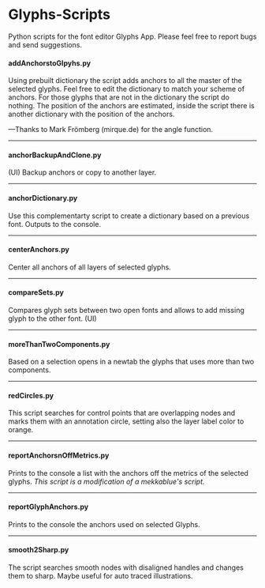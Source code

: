 Glyphs-Scripts
==============
Python scripts for the font editor Glyphs App.
Please feel free to report bugs and send suggestions.

#### addAnchorstoGlpyhs.py
Using prebuilt dictionary the script adds anchors to all the master of the selected glyphs.
Feel free to edit the dictionary to match your scheme of anchors.
For those glyphs that are not in the dictionary the script do nothing.
The position of the anchors are estimated, inside the script there is another dictionary with the position of the anchors.

—Thanks to Mark Frömberg (mirque.de) for the angle function.

---

#### anchorBackupAndClone.py
(UI) Backup anchors or copy to another layer.

---

#### anchorDictionary.py
Use this complementarty script to create a dictionary based on a previous font.
Outputs to the console.

---

#### centerAnchors.py
Center all anchors of all layers of selected glyphs.

---

#### compareSets.py
Compares glyph sets between two open fonts and allows to add missing glyph to the other font. (UI)

<!-- ![](readme_imgs/screen-comparesets.jpg)-->

---

#### moreThanTwoComponents.py

Based on a selection opens in a newtab the glyphs that uses more than two components. 

---

#### redCircles.py

This script searches for control points that are overlapping nodes and marks them with an annotation circle, setting also the layer label color to orange.

---

#### reportAnchorsnOffMetrics.py

Prints to the console a list with the anchors off the metrics of the selected glyphs.
_This script is a modification of a mekkablue's script._

---

#### reportGlyphAnchors.py

Prints to the console the anchors used on selected Glyphs. 

---

#### smooth2Sharp.py

The script searches smooth nodes with disaligned handles and changes them to sharp. Maybe useful for auto traced illustrations.

